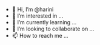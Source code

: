 - 👋 Hi, I’m @harini
- 👀 I’m interested in ...
- 🌱 I’m currently learning ...
- 💞️ I’m looking to collaborate on ...
- 📫 How to reach me ...

<!---
Kishoranbu/Kishoranbu is a ✨ special ✨ repository because its `README.md` (this file) appears on your GitHub profile.
You can click the Preview link to take a look at your changes.
--->
